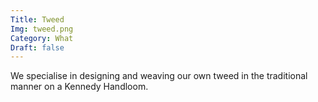 ```yaml
---
Title: Tweed
Img: tweed.png
Category: What
Draft: false
---
```


We specialise in designing and weaving our own tweed in the traditional manner on a Kennedy Handloom.